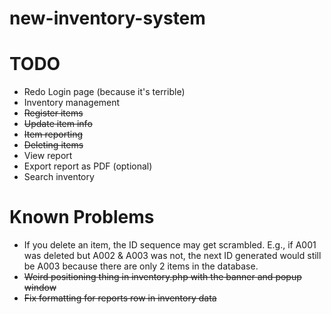 # new-inventory-system

# TODO
- Redo Login page (because it's terrible)
- Inventory management
- ~~Register items~~
- ~~Update item info~~
- ~~Item reporting~~
- ~~Deleting items~~
- View report
- Export report as PDF (optional)
- Search inventory

# Known Problems
- If you delete an item, the ID sequence may get scrambled. E.g., if A001 was deleted but A002 & A003 was not, the next ID generated would still be A003 because there are only 2 items in the database.
- ~~Weird positioning thing in inventory.php with the banner and popup window~~
- ~~Fix formatting for reports row in inventory data~~